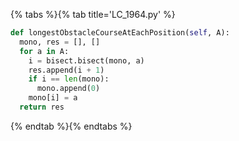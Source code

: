 {% tabs %}{% tab title='LC_1964.py' %}

```py
def longestObstacleCourseAtEachPosition(self, A):
  mono, res = [], []
  for a in A:
    i = bisect.bisect(mono, a)
    res.append(i + 1)
    if i == len(mono):
      mono.append(0)
    mono[i] = a
  return res
```

{% endtab %}{% endtabs %}
